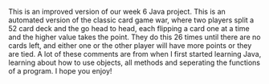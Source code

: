 This is an improved version of our week 6 Java project. This is an automated version of the classic card game war, where two players split a 52 card deck and the go head to head, each flipping a card one at a time and the higher value takes the point. They do this 26 times until there are no cards left, and either one or the other player will have more points or they are tied. 
A lot of these comments are from when I first started learning Java, learning about how to use objects, all methods and seperating the functions of a program. I hope you enjoy!
